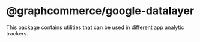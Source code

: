# @graphcommerce/google-datalayer

This package contains utilities that can be used in different app analytic
trackers.
